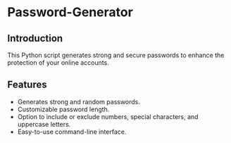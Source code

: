 # Password-Generator


## Introduction

This Python script generates strong and secure passwords to enhance the protection of your online accounts.

## Features

- Generates strong and random passwords.
- Customizable password length.
- Option to include or exclude numbers, special characters, and uppercase letters.
- Easy-to-use command-line interface.
